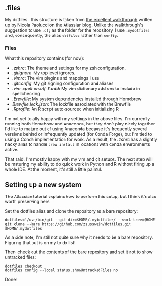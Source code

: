 ## .files
My dotfiles. This structure is taken from [the excellent
walkthrough](https://www.atlassian.com/git/tutorials/dotfiles) written 
up by Nicola Paolucci on the Atlassian blog. Unlike the walkthrough's
suggestion to use `.cfg` as the folder for the repository, I use 
`.mydotfiles` and, consequently, the alias `dotfiles` rather than `config`.

### Files

What this repository contains (for now):

- *.zshrc*: The theme and settings for my zsh configuration.
- *.gitignore*: My top level ignores.
- *.vimrc*: The vim plugins and mappings I use
- *.gitconfig*: My git signing configuration and aliases
- *.vim-spell-en.utf-8.add*: My vim dictionary add ons to include in
  spellchecking
- *.Brewfile*: My system dependencies installed through Homebrew
- *Brewfile.lock.json*: The lockfile associated with the Brewfile
- *.Rprofile*: An R script auto-sourced when initializing R

I'm not yet totally happy with my settings in the above files. I'm currently 
running both Homebrew and Anaconda, but they don't play nicely together. I'd 
like to mature out of using Anaconda because it's frequently several versions 
behind or infrequently updated (for Conda Forge), but I'm tied to using 
a Conda implementation for work. As a result, the _.zshrc_ has a slightly 
hacky alias to handle `brew install` in locations with conda environments 
active.

That said, I'm mostly happy with my vim and git setups. The next step will be 
maturing my ability to do quick work in Python and R without firing up a whole 
IDE. At the moment, it's still a little painful.

## Setting up a new system

The Atlassian tutorial explains how to perform this setup, but I think it's 
also worth preserving here. 

Set the dotfiles alias and clone the repository as a bare repository:
```
dotfiles='/usr/bin/git --git-dir=$HOME/.mydotfiles/ --work-tree=$HOME'
git clone --bare https://github.com/zsusswein/dotfiles.git $HOME/.mydotfiles
```

As a side note, I'm still not quite sure why it needs to be a bare repository.  
Figuring that out is on my to do list!

Then, check out the contents of the bare repository and set it not to show 
untracked files:
```
dotfiles checkout
dotfiles config --local status.showUntrackedFiles no
```
Done!
